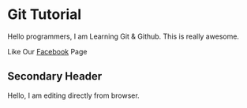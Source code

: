 # Git Tutorial

Hello programmers, I am Learning Git & Github. This is really awesome.

Like Our [Facebook](https://facebook.com/stacklearner) Page

## Secondary Header

Hello, I am editing directly from browser.

